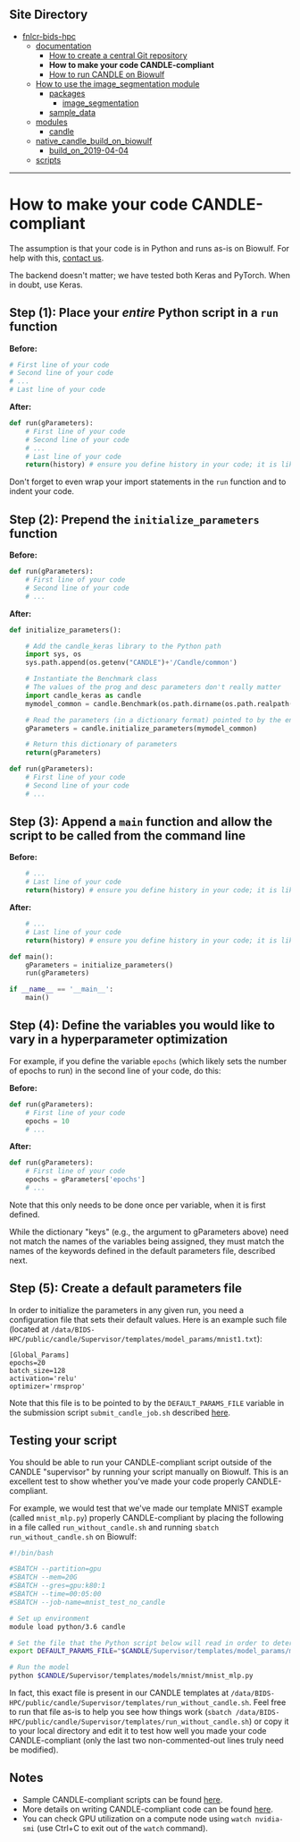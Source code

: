 ## Site Directory
* [fnlcr-bids-hpc](https://cbiit.github.io/fnlcr-bids-hpc)
  * [documentation](https://cbiit.github.io/fnlcr-bids-hpc/documentation)
    * [How to create a central Git repository](https://cbiit.github.io/fnlcr-bids-hpc/documentation/how_to_create_a_central_git_repo)
    * **How to make your code CANDLE-compliant**
    * [How to run CANDLE on Biowulf](https://cbiit.github.io/fnlcr-bids-hpc/documentation/how_to_run_candle_on_biowulf)
  * [How to use the image_segmentation module](https://cbiit.github.io/fnlcr-bids-hpc/image_segmentation)
    * [packages](https://cbiit.github.io/fnlcr-bids-hpc/image_segmentation/packages)
      * [image_segmentation](https://cbiit.github.io/fnlcr-bids-hpc/image_segmentation/packages/image_segmentation)
    * [sample_data](https://cbiit.github.io/fnlcr-bids-hpc/image_segmentation/sample_data)
  * [modules](https://cbiit.github.io/fnlcr-bids-hpc/modules)
    * [candle](https://cbiit.github.io/fnlcr-bids-hpc/modules/candle)
  * [native_candle_build_on_biowulf](https://cbiit.github.io/fnlcr-bids-hpc/native_candle_build_on_biowulf)
    * [build_on_2019-04-04](https://cbiit.github.io/fnlcr-bids-hpc/native_candle_build_on_biowulf/build_on_2019-04-04)
  * [scripts](https://cbiit.github.io/fnlcr-bids-hpc/scripts)


---

# How to make your code CANDLE-compliant

The assumption is that your code is in Python and runs as-is on Biowulf.  For help with this, [contact us](mailto:andrew.weisman@nih.gov).

The backend doesn't matter; we have tested both Keras and PyTorch.  When in doubt, use Keras.

## Step (1): Place your *entire* Python script in a `run` function

**Before:**

```python
# First line of your code
# Second line of your code
# ...
# Last line of your code
```

**After:**

```python
def run(gParameters):
    # First line of your code
    # Second line of your code
    # ...
    # Last line of your code
    return(history) # ensure you define history in your code; it is likely the return variable from model.fit()
```

Don't forget to even wrap your import statements in the `run` function and to indent your code.

## Step (2): Prepend the `initialize_parameters` function

**Before:**

```python
def run(gParameters):
    # First line of your code
    # Second line of your code
    # ...
```

**After:**

```python
def initialize_parameters():

    # Add the candle_keras library to the Python path
    import sys, os
    sys.path.append(os.getenv("CANDLE")+'/Candle/common')

    # Instantiate the Benchmark class
    # The values of the prog and desc parameters don't really matter
    import candle_keras as candle
    mymodel_common = candle.Benchmark(os.path.dirname(os.path.realpath(__file__)), os.getenv("DEFAULT_PARAMS_FILE"), 'keras', prog='myprogram', desc='My CANDLE example')

    # Read the parameters (in a dictionary format) pointed to by the environment variable DEFAULT_PARAMS_FILE
    gParameters = candle.initialize_parameters(mymodel_common)

    # Return this dictionary of parameters
    return(gParameters)

def run(gParameters):
    # First line of your code
    # Second line of your code
    # ...
```

## Step (3): Append a `main` function and allow the script to be called from the command line

**Before:**

```python
    # ...
    # Last line of your code
    return(history) # ensure you define history in your code; it is likely the return variable from model.fit()
```

**After:**

```python
    # ...
    # Last line of your code
    return(history) # ensure you define history in your code; it is likely the return variable from model.fit()

def main():
    gParameters = initialize_parameters()
    run(gParameters)

if __name__ == '__main__':
    main()
```

## Step (4): Define the variables you would like to vary in a hyperparameter optimization

For example, if you define the variable `epochs` (which likely sets the number of epochs to run) in the second line of your code, do this:

**Before:**

```python
def run(gParameters):
    # First line of your code
    epochs = 10
    # ...
```

**After:**

```python
def run(gParameters):
    # First line of your code
    epochs = gParameters['epochs']
    # ...
```

Note that this only needs to be done once per variable, when it is first defined.

While the dictionary "keys" (e.g., the argument to gParameters above) need not match the names of the variables being assigned, they must match the names of the keywords defined in the default parameters file, described next.

## Step (5): Create a default parameters file

In order to initialize the parameters in any given run, you need a configuration file that sets their default values.  Here is an example such file (located at `/data/BIDS-HPC/public/candle/Supervisor/templates/model_params/mnist1.txt`):

```
[Global_Params]
epochs=20
batch_size=128
activation='relu'
optimizer='rmsprop'
```

Note that this file is to be pointed to by the `DEFAULT_PARAMS_FILE` variable in the submission script `submit_candle_job.sh` described [here](https://cbiit.github.io/fnlcr-bids-hpc/documentation/how_to_run_candle_on_biowulf).

## Testing your script

You should be able to run your CANDLE-compliant script outside of the CANDLE "supervisor" by running your script manually on Biowulf.  This is an excellent test to show whether you've made your code properly CANDLE-compliant.

For example, we would test that we've made our template MNIST example (called `mnist_mlp.py`) properly CANDLE-compliant by placing the following in a file called `run_without_candle.sh` and running `sbatch run_without_candle.sh` on Biowulf:

```bash
#!/bin/bash

#SBATCH --partition=gpu
#SBATCH --mem=20G
#SBATCH --gres=gpu:k80:1
#SBATCH --time=00:05:00
#SBATCH --job-name=mnist_test_no_candle

# Set up environment
module load python/3.6 candle

# Set the file that the Python script below will read in order to determine the model parameters
export DEFAULT_PARAMS_FILE="$CANDLE/Supervisor/templates/model_params/mnist1.txt"

# Run the model
python $CANDLE/Supervisor/templates/models/mnist/mnist_mlp.py
```

In fact, this exact file is present in our CANDLE templates at `/data/BIDS-HPC/public/candle/Supervisor/templates/run_without_candle.sh`.  Feel free to run that file as-is to help you see how things work (`sbatch /data/BIDS-HPC/public/candle/Supervisor/templates/run_without_candle.sh`) or copy it to your local directory and edit it to test how well you made your code CANDLE-compliant (only the last two non-commented-out lines truly need be modified).

## Notes

* Sample CANDLE-compliant scripts can be found [here](https://github.com/ECP-CANDLE/Supervisor/tree/develop/templates/models).
* More details on writing CANDLE-compliant code can be found [here](https://ecp-candle.github.io/Candle/html/tutorials/writing_candle_code.html).
* You can check GPU utilization on a compute node using `watch nvidia-smi` (use Ctrl+C to exit out of the `watch` command).

